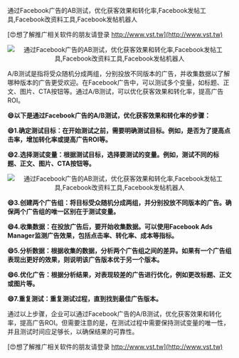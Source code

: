 通过Facebook广告的AB测试，优化获客效果和转化率,Facebook发帖工具,Facebook改资料工具,Facebook发帖机器人

[😍想了解推广相关软件的朋友请登录 http://www.vst.tw](http://www.vst.tw)

 <center><img src="https://vst.tw/MP4/tuiguang/png/7.png" alt="通过Facebook广告的AB测试，优化获客效果和转化率,Facebook发帖工具,Facebook改资料工具,Facebook发帖机器人"></center>

A/B测试是指将受众随机分成两组，分别投放不同版本的广告，并收集数据以了解哪种版本的广告更受欢迎。在Facebook广告中，可以测试多个变量，如标题、正文、图片、CTA按钮等。通过A/B测试，可以优化获客效果和转化率，提高广告ROI。

**😄以下是通过Facebook广告的A/B测试，优化获客效果和转化率的步骤：**

**😄1.确定测试目标：在开始测试之前，需要明确测试目标。例如，是否为了提高点击率，增加转化率或提高广告ROI等。**

**😄2.选择测试变量：根据测试目标，选择要测试的变量。例如，测试不同的标题、正文、图片、CTA按钮等。**

 <center><img src="https://vst.tw/MP4/tuiguang/png/3.png" alt="通过Facebook广告的AB测试，优化获客效果和转化率,Facebook发帖工具,Facebook改资料工具,Facebook发帖机器人"></center>

**😄3.创建两个广告组：将目标受众随机分成两组，并分别投放不同版本的广告。确保两个广告组的唯一区别在于测试变量。**

**😄4.收集数据：在投放广告后，要开始收集数据。可以使用Facebook Ads Manager监测广告效果，包括点击率、转化率、成本等指标。**

**😄5.分析数据：根据收集的数据，分析两个广告组之间的差异。如果有一个广告组表现出更好的效果，则说明该广告版本优于另一个版本。**

**😄6.优化广告：根据分析结果，对表现较差的广告进行优化，例如更改标题、正文或图片等。**

**😄7.重复测试：重复测试过程，直到找到最佳广告版本。**

通过以上步骤，企业可以通过Facebook广告的A/B测试，优化获客效果和转化率，提高广告ROI。但需要注意的是，在测试过程中需要保持测试变量的唯一性，并且测试时间应足够长，以确保结果的可靠性。

[😍想了解推广相关软件的朋友请登录 http://www.vst.tw](http://www.vst.tw)



